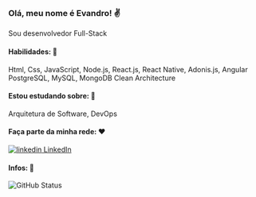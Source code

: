 
<!--
**EvandroNeris/EvandroNeris** is a ✨ _special_ ✨ repository because its `README.md` (this file) appears on your GitHub profile.

Here are some ideas to get you started:

- 🔭 I’m currently working on ...
- 🌱 I’m currently learning ...
- 👯 I’m looking to collaborate on ...
- 🤔 I’m looking for help with ...
- 💬 Ask me about ...
- 📫 How to reach me: ...
- 😄 Pronouns: ...
- ⚡ Fun fact: ...
-->
### Olá, meu nome é Evandro! :v:
Sou desenvolvedor Full-Stack 

#### Habilidades: :muscle:
Html, Css, JavaScript, Node.js, React.js, React Native, Adonis.js, Angular
PostgreSQL, MySQL, MongoDB
Clean Architecture

#### Estou estudando sobre: :paperclip:
Arquitetura de Software, DevOps

#### Faça parte da minha rede: :heart:
<a href="https://www.linkedin.com/in/evandroneris95/" rel="nofollow noreferrer">
  <img src="https://i.stack.imgur.com/gVE0j.png" alt="linkedin"> LinkedIn
</a>

#### Infos: :bookmark_tabs:
![GitHub Status](https://github-readme-stats.vercel.app/api?username=EvandroNeris)
